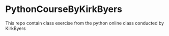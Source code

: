 # PythonCourseByKirkByers
This repo contain class exercise from the python online class conducted by KirkByers

